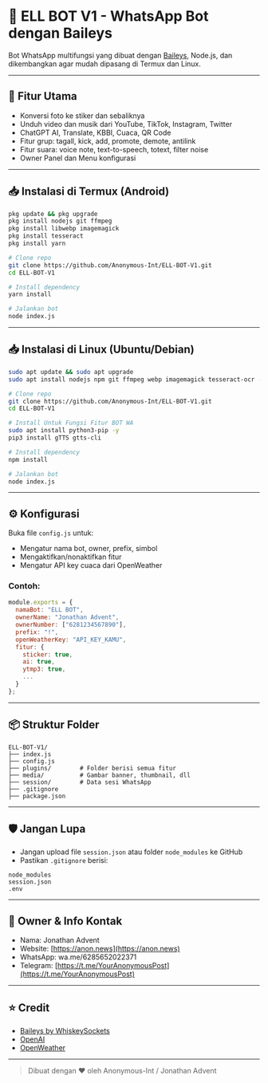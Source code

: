 # 🤖 ELL BOT V1 - WhatsApp Bot dengan Baileys

Bot WhatsApp multifungsi yang dibuat dengan [Baileys](https://github.com/WhiskeySockets/Baileys), Node.js, dan dikembangkan agar mudah dipasang di Termux dan Linux.

---

## 📌 Fitur Utama

* Konversi foto ke stiker dan sebaliknya
* Unduh video dan musik dari YouTube, TikTok, Instagram, Twitter
* ChatGPT AI, Translate, KBBI, Cuaca, QR Code
* Fitur grup: tagall, kick, add, promote, demote, antilink
* Fitur suara: voice note, text-to-speech, totext, filter noise
* Owner Panel dan Menu konfigurasi

---

## 📥 Instalasi di Termux (Android)

```bash
pkg update && pkg upgrade
pkg install nodejs git ffmpeg
pkg install libwebp imagemagick
pkg install tesseract
pkg install yarn

# Clone repo
git clone https://github.com/Anonymous-Int/ELL-BOT-V1.git
cd ELL-BOT-V1

# Install dependency
yarn install

# Jalankan bot
node index.js
```

---

## 📥 Instalasi di Linux (Ubuntu/Debian)

```bash
sudo apt update && sudo apt upgrade
sudo apt install nodejs npm git ffmpeg webp imagemagick tesseract-ocr -y

# Clone repo
git clone https://github.com/Anonymous-Int/ELL-BOT-V1.git
cd ELL-BOT-V1

# Install Untuk Fungsi Fitur BOT WA
sudo apt install python3-pip -y
pip3 install gTTS gtts-cli

# Install dependency
npm install

# Jalankan bot
node index.js
```

---

## ⚙️ Konfigurasi

Buka file `config.js` untuk:

* Mengatur nama bot, owner, prefix, simbol
* Mengaktifkan/nonaktifkan fitur
* Mengatur API key cuaca dari OpenWeather

### Contoh:

```js
module.exports = {
  namaBot: "ELL BOT",
  ownerName: "Jonathan Advent",
  ownerNumber: ["6281234567890"],
  prefix: "!",
  openWeatherKey: "API_KEY_KAMU",
  fitur: {
    sticker: true,
    ai: true,
    ytmp3: true,
    ...
  }
};
```

---

## 📦 Struktur Folder

```
ELL-BOT-V1/
├── index.js
├── config.js
├── plugins/        # Folder berisi semua fitur
├── media/          # Gambar banner, thumbnail, dll
├── session/        # Data sesi WhatsApp
├── .gitignore
├── package.json
```

---

## 🛡️ Jangan Lupa

* Jangan upload file `session.json` atau folder `node_modules` ke GitHub
* Pastikan `.gitignore` berisi:

```
node_modules
session.json
.env
```

---

## 👑 Owner & Info Kontak

* Nama: Jonathan Advent
* Website: [https://anon.news](https://anon.news)
* WhatsApp: wa.me/6285652022371
* Telegram: [https://t.me/YourAnonymousPost](https://t.me/YourAnonymousPost)

---

## ⭐ Credit

* [Baileys by WhiskeySockets](https://github.com/WhiskeySockets/Baileys)
* [OpenAI](https://openai.com)
* [OpenWeather](https://openweathermap.org)

---

> Dibuat dengan ❤️ oleh Anonymous-Int / Jonathan Advent

